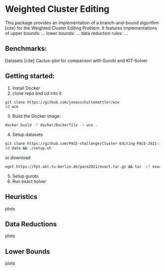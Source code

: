 # Weighted Cluster Editing

This package provides an implementation of a branch-and-bound algorithm [cite] for the Weighted Cluster Editing Problem.
It features implementations of
upper bounds:
...
lower bounds:
...
data reduction rules:
...

## Benchmarks:
Datasets [cite]
Cactus-plot for comparison with Gurobi and KIT-Solver

## Getting started:
1. Install Docker
2. clone repo and cd into it
```bash
git clone https://github.com/jonasschultemattler/wce
cd wce
```
3. Build the Docker image:
```bash
docker build -f docker/Dockerfile -t wce .
```
4. Setup datasets
```bash
git clone https://github.com/PACE-challenge/Cluster-Editing-PACE-2021-instances
cd data && ./setup.sh
```
or download
```bash
wget https://fpt.akt.tu-berlin.de/pace2021/exact.tar.gz && tar -xf exact.tar.gz
```
5. Setup gurobi
6. Run exact solver

## Heuristics
plots
## Data Reductions
plots
## Lower Bounds
plots